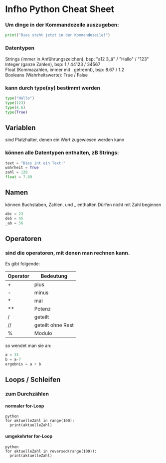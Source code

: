 # Infho Python Cheat Sheet

### Um dinge in der Kommandozeile auszugeben:
```python
print("Dies steht jetzt in der Kommandozeile!")
```



### Datentypen
Strings (immer in Anführungszeichen), bsp: "a12 3_ä" / "Hallo" / "123" <br>
Integer (ganze Zahlen), bsp: 1 / 44123 / 34567<br>
Float (Kommazahlen, immer mit . getrennt), bsp: 8.67 / 1.2<br>
Booleans (Wahrheitswerte): True / False<br>

### kann durch type(xy) bestimmt werden
```python
type("Hallo")
type(123)
type(4.6)
type(True)
```

## Variablen
sind Platzhalter, denen ein Wert zugewiesen werden kann

### können alle Datentypen enthalten, zB Strings:
```python
text = "Dies int ein Text!"
wahrheit = True
zahl = 129
float = 7.89
```


## Namen
können Buchstaben, Zahlen, und _ enthalten
Dürfen nicht mit Zahl beginnen
```python
abc = 23
de5 = 45
_ab = 56
```

## Operatoren
### sind die operatoren, mit denen man rechnen kann.

Es gibt folgende:

Operator | Bedeutung
--- | --- 
\+ | plus
\-  | minus
\*  | mal
\** | Potenz
\/  | geteilt
\// | geteilt ohne Rest
\% | Modulo
so wendet man sie an: <br>

```python
a = 33
b = a-7
ergebnis = a + b
```


## Loops / Schleifen
### zum Durchzählen

#### normaler for-Loop
```
python
for aktuelleZahl in range(100):
  print(aktuelleZahl)
```


#### umgekehrter for-Loop
```
python
for aktuelleZahl in reversed(range(100)):
  print(aktuelleZahl)
```
